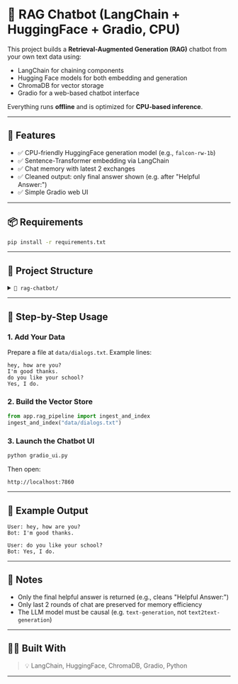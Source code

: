 # 🤖 RAG Chatbot (LangChain + HuggingFace + Gradio, CPU)

This project builds a **Retrieval-Augmented Generation (RAG)** chatbot from your own text data using:

* LangChain for chaining components
* Hugging Face models for both embedding and generation
* ChromaDB for vector storage
* Gradio for a web-based chatbot interface

Everything runs **offline** and is optimized for **CPU-based inference**.

---

## 🚀 Features

* ✅ CPU-friendly HuggingFace generation model (e.g., `falcon-rw-1b`)
* ✅ Sentence-Transformer embedding via LangChain
* ✅ Chat memory with latest 2 exchanges
* ✅ Cleaned output: only final answer shown (e.g. after "Helpful Answer:")
* ✅ Simple Gradio web UI

---

## 📦 Requirements

```bash
pip install -r requirements.txt
```

---

## 📁 Project Structure

<details>
<summary><code>📁 rag-chatbot/</code></summary>

```
rag-chatbot/
├── src/
│   ├── __init__.py
|   ├── api.py
│   ├── config.py                # Loads .env
│   ├── rag_pipeline.py         # Embedding, retrieval, generation
│
├──frontend/
|   ├── ui.py                   # Gradio web UI
├── main.py                     # Optional FastAPI entrypoint
├── requirements.txt
├── .env
├── README.md
│
├── data/
│   └── dialogs.txt             # Your text data file
│
├── vector_db/                  # Chroma vector store (autogenerated)
```

</details>

---

## 🧾 Step-by-Step Usage

### 1. Add Your Data

Prepare a file at `data/dialogs.txt`. Example lines:

```
hey, how are you?
I'm good thanks.
do you like your school?
Yes, I do.
```

### 2. Build the Vector Store

```python
from app.rag_pipeline import ingest_and_index
ingest_and_index("data/dialogs.txt")
```

### 3. Launch the Chatbot UI

```bash
python gradio_ui.py
```

Then open:

```
http://localhost:7860
```

---

## 💬 Example Output

```
User: hey, how are you?
Bot: I'm good thanks.

User: do you like your school?
Bot: Yes, I do.
```

---

## 🧠 Notes

* Only the final helpful answer is returned (e.g., cleans "Helpful Answer:")
* Only last 2 rounds of chat are preserved for memory efficiency
* The LLM model must be causal (e.g. `text-generation`, not `text2text-generation`)

---


## 👨‍💻 Built With

> 💡 LangChain, HuggingFace, ChromaDB, Gradio, Python

---
